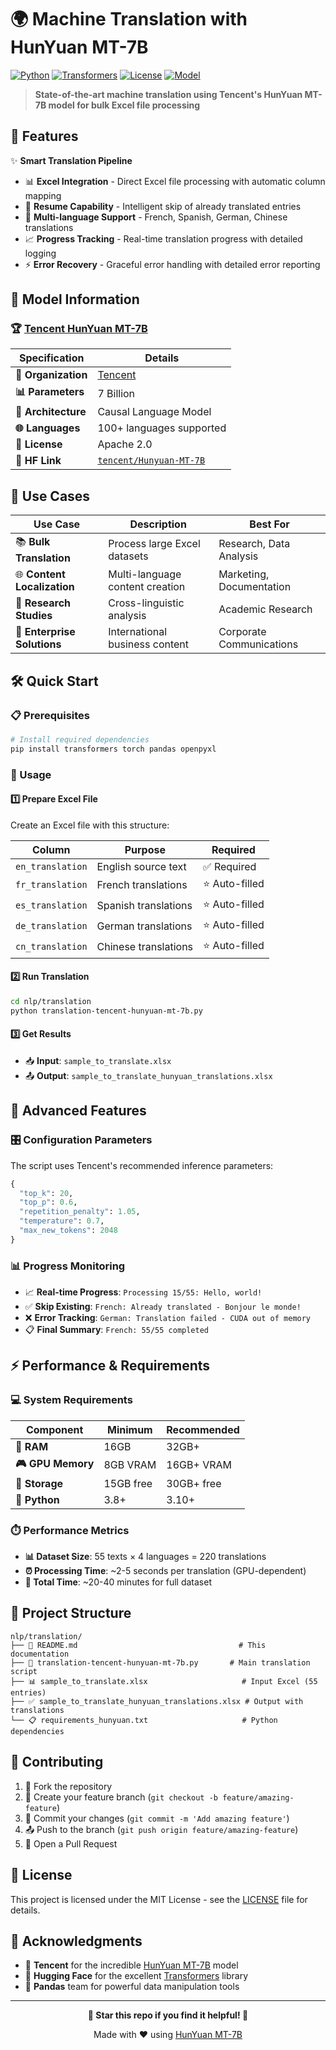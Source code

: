 # 🌍 Machine Translation with HunYuan MT-7B

[![Python](https://img.shields.io/badge/Python-3.8%2B-blue)](https://www.python.org/)
[![Transformers](https://img.shields.io/badge/🤗%20Transformers-4.21%2B-yellow)](https://huggingface.co/transformers/)
[![License](https://img.shields.io/badge/License-MIT-green.svg)](https://opensource.org/licenses/MIT)
[![Model](https://img.shields.io/badge/🤗%20Model-HunYuan%20MT--7B-orange)](https://huggingface.co/tencent/Hunyuan-MT-7B)

> **State-of-the-art machine translation using Tencent's HunYuan MT-7B model for bulk Excel file processing**

## 🚀 Features

✨ **Smart Translation Pipeline**
- 📊 **Excel Integration** - Direct Excel file processing with automatic column mapping
- 🔄 **Resume Capability** - Intelligent skip of already translated entries  
- 🎯 **Multi-language Support** - French, Spanish, German, Chinese translations
- 📈 **Progress Tracking** - Real-time translation progress with detailed logging
- ⚡ **Error Recovery** - Graceful error handling with detailed error reporting

## 🤖 Model Information

### 🏆 [Tencent HunYuan MT-7B](https://huggingface.co/tencent/Hunyuan-MT-7B)

| Specification | Details |
|---|---|
| **🏢 Organization** | [Tencent](https://huggingface.co/tencent) |
| **📊 Parameters** | 7 Billion |
| **🎯 Architecture** | Causal Language Model |
| **🌐 Languages** | 100+ languages supported |
| **📝 License** | Apache 2.0 |
| **🔗 HF Link** | [`tencent/Hunyuan-MT-7B`](https://huggingface.co/tencent/Hunyuan-MT-7B) |

## 🎯 Use Cases

| Use Case | Description | Best For |
|---|---|---|
| 📚 **Bulk Translation** | Process large Excel datasets | Research, Data Analysis |
| 🌐 **Content Localization** | Multi-language content creation | Marketing, Documentation |
| 🔬 **Research Studies** | Cross-linguistic analysis | Academic Research |
| 🏢 **Enterprise Solutions** | International business content | Corporate Communications |

## 🛠️ Quick Start

### 📋 Prerequisites

```bash
# Install required dependencies
pip install transformers torch pandas openpyxl
```

### 🚀 Usage

#### 1️⃣ **Prepare Excel File**
Create an Excel file with this structure:

| Column | Purpose | Required |
|---|---|---|
| `en_translation` | English source text | ✅ Required |
| `fr_translation` | French translations | ⭐ Auto-filled |
| `es_translation` | Spanish translations | ⭐ Auto-filled |
| `de_translation` | German translations | ⭐ Auto-filled |
| `cn_translation` | Chinese translations | ⭐ Auto-filled |

#### 2️⃣ **Run Translation**
```bash
cd nlp/translation
python translation-tencent-hunyuan-mt-7b.py
```

#### 3️⃣ **Get Results**
- 📥 **Input**: `sample_to_translate.xlsx`
- 📤 **Output**: `sample_to_translate_hunyuan_translations.xlsx`

## 🔧 Advanced Features

### 🎛️ **Configuration Parameters**
The script uses Tencent's recommended inference parameters:

```python
{
  "top_k": 20,
  "top_p": 0.6,
  "repetition_penalty": 1.05,
  "temperature": 0.7,
  "max_new_tokens": 2048
}
```

### 📊 **Progress Monitoring**
- 📈 **Real-time Progress**: `Processing 15/55: Hello, world!`
- ✅ **Skip Existing**: `French: Already translated - Bonjour le monde!`
- ❌ **Error Tracking**: `German: Translation failed - CUDA out of memory`
- 📋 **Final Summary**: `French: 55/55 completed`

## ⚡ Performance & Requirements

### 💻 **System Requirements**

| Component | Minimum | Recommended |
|---|---|---|
| **🧠 RAM** | 16GB | 32GB+ |
| **🎮 GPU Memory** | 8GB VRAM | 16GB+ VRAM |
| **💾 Storage** | 15GB free | 30GB+ free |
| **🐍 Python** | 3.8+ | 3.10+ |

### ⏱️ **Performance Metrics**
- **📊 Dataset Size**: 55 texts × 4 languages = 220 translations
- **⏰ Processing Time**: ~2-5 seconds per translation (GPU-dependent)
- **🔄 Total Time**: ~20-40 minutes for full dataset

## 📁 Project Structure

```
nlp/translation/
├── 📖 README.md                                    # This documentation
├── 🐍 translation-tencent-hunyuan-mt-7b.py       # Main translation script
├── 📊 sample_to_translate.xlsx                     # Input Excel (55 entries)
├── ✅ sample_to_translate_hunyuan_translations.xlsx # Output with translations
└── 📋 requirements_hunyuan.txt                     # Python dependencies
```

## 🤝 Contributing

1. 🍴 Fork the repository
2. 🌿 Create your feature branch (`git checkout -b feature/amazing-feature`)
3. 💾 Commit your changes (`git commit -m 'Add amazing feature'`)
4. 📤 Push to the branch (`git push origin feature/amazing-feature`)
5. 🔄 Open a Pull Request

## 📄 License

This project is licensed under the MIT License - see the [LICENSE](LICENSE) file for details.

## 🙏 Acknowledgments

- 🏢 **Tencent** for the incredible [HunYuan MT-7B](https://huggingface.co/tencent/Hunyuan-MT-7B) model
- 🤗 **Hugging Face** for the excellent [Transformers](https://huggingface.co/transformers/) library
- 🐼 **Pandas** team for powerful data manipulation tools

---

<div align="center">

**🌟 Star this repo if you find it helpful! 🌟**

Made with ❤️ using [HunYuan MT-7B](https://huggingface.co/tencent/Hunyuan-MT-7B)

</div>

